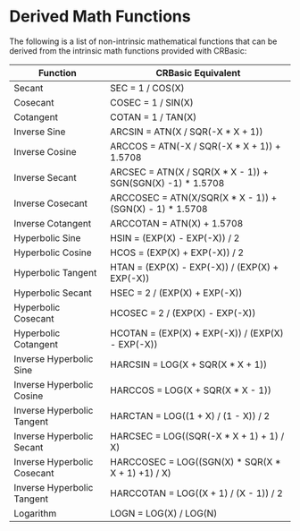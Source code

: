 # Derived Math Functions

The following is a list of non-intrinsic mathematical functions that can be derived from the intrinsic math functions provided with CRBasic:

| Function                    | CRBasic Equivalent                                           |
| --------------------------- | ------------------------------------------------------------ |
| Secant                      | SEC = 1 / COS(X)                                             |
| Cosecant                    | COSEC = 1 / SIN(X)                                           |
| Cotangent                   | COTAN = 1 / TAN(X)                                           |
| Inverse Sine                | ARCSIN = ATN(X / SQR(-X \* X + 1))                           |
| Inverse Cosine              | ARCCOS = ATN(-X / SQR(-X \* X + 1)) + 1.5708                 |
| Inverse Secant              | ARCSEC = ATN(X / SQR(X \* X - 1)) + SGN(SGN(X) -1) \* 1.5708 |
| Inverse Cosecant            | ARCCOSEC = ATN(X/SQR(X \* X - 1)) + (SGN(X) - 1) \* 1.5708   |
| Inverse Cotangent           | ARCCOTAN = ATN(X) + 1.5708                                   |
| Hyperbolic Sine             | HSIN = (EXP(X) - EXP(-X)) / 2                                |
| Hyperbolic Cosine           | HCOS = (EXP(X) + EXP(-X)) / 2                                |
| Hyperbolic Tangent          | HTAN = (EXP(X) - EXP(-X)) / (EXP(X) + EXP(-X))               |
| Hyperbolic Secant           | HSEC = 2 / (EXP(X) + EXP(-X))                                |
| Hyperbolic Cosecant         | HCOSEC = 2 / (EXP(X) - EXP(-X))                              |
| Hyperbolic Cotangent        | HCOTAN = (EXP(X) + EXP(-X)) / (EXP(X) - EXP(-X))             |
| Inverse Hyperbolic Sine     | HARCSIN = LOG(X + SQR(X \* X + 1))                           |
| Inverse Hyperbolic Cosine   | HARCCOS = LOG(X + SQR(X \* X - 1))                           |
| Inverse Hyperbolic Tangent  | HARCTAN = LOG((1 + X) / (1 - X)) / 2                         |
| Inverse Hyperbolic Secant   | HARCSEC = LOG((SQR(-X \* X + 1) + 1) / X)                    |
| Inverse Hyperbolic Cosecant | HARCCOSEC = LOG((SGN(X) \* SQR(X \* X + 1) +1) / X)          |
| Inverse Hyperbolic Tangent  | HARCCOTAN = LOG((X + 1) / (X - 1)) / 2                       |
| Logarithm                   | LOGN = LOG(X) / LOG(N)                                       |
